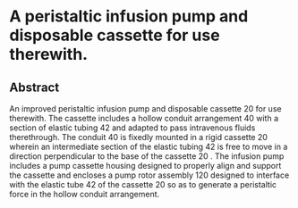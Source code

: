 # A peristaltic infusion pump and disposable cassette for use therewith.

## Abstract
An improved peristaltic infusion pump and disposable cassette 20 for use therewith. The cassette includes a hollow conduit arrangement 40 with a section of elastic tubing 42 and adapted to pass intravenous fluids therethrough. The conduit 40 is fixedly mounted in a rigid cassette 20 wherein an intermediate section of the elastic tubing 42 is free to move in a direction perpendicular to the base of the cassette 20 . The infusion pump includes a pump cassette housing designed to properly align and support the cassette and encloses a pump rotor assembly 120 designed to interface with the elastic tube 42 of the cassette 20 so as to generate a peristaltic force in the hollow conduit arrangement.